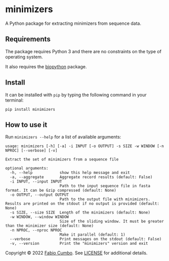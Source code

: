 # minimizers

A Python package for extracting minimizers from sequence data.

## Requirements

The package requires Python 3 and there are no constraints on the type of operating system.

It also requires the [biopython](https://pypi.org/project/biopython/) package.

## Install

It can be installed with `pip` by typing the following command in your terminal:

```
pip install minimizers
```

## How to use it

Run `minimizers --help` for a list of available arguments:

```
usage: minimizers [-h] [-a] -i INPUT [-o OUTPUT] -s SIZE -w WINDOW [-n NPROC] [--verbose] [-v]

Extract the set of minimizers from a sequence file

optional arguments:
  -h, --help            show this help message and exit
  -a, --aggregate       Aggregate record results (default: False)
  -i INPUT, --input INPUT
                        Path to the input sequence file in fasta format. It can be Gzip compressed (default: None)
  -o OUTPUT, --output OUTPUT
                        Path to the output file with minimizers. Results are printed on the stdout if no output is provided (default: None)
  -s SIZE, --size SIZE  Length of the minimizers (default: None)
  -w WINDOW, --window WINDOW
                        Size of the sliding window. It must be greater than the minimizer size (default: None)
  -n NPROC, --nproc NPROC
                        Make it parallel (default: 1)
  --verbose             Print messages on the stdout (default: False)
  -v, --version         Print the "minimizers" version and exit
```

Copyright © 2022 [Fabio Cumbo](https://github.com/cumbof). See [LICENSE](https://github.com/cumbof/minimizers/blob/main/LICENSE) for additional details.

